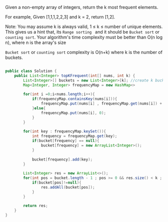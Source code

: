 Given a non-empty array of integers, return the k most frequent elements.

For example,
Given [1,1,1,2,2,3] and k = 2, return [1,2].

Note: 
You may assume k is always valid, 1 ≤ k ≤ number of unique elements.  This gives us a hint that, its ```Range sorting ``` and it should be 
```Bucket sort``` or ```counting sort```.
Your algorithm's time complexity must be better than O(n log n), where n is the array's size 

```Bucket sort``` or ```counting sort``` complexity is O(n+k) where k is the number of buckets.

```java

public class Solution {
    public List<Integer> topKFrequent(int[] nums, int k) {
        List<Integer>[] buckets = new List<Integer>[k]; //create k buckets
        Map<Integer, Integer> frequencyMap = new HashMap<>
        
        for(int i =0;i<nums.length;i++){
            if(frequencyMap.containsKey(nums[i])){
                frequencyMap.put(nums[i] , frequencyMap.get(nums[i]) + 1);
            }else{
                frequencyMap.put(nums[i], 0);
            }
        }
        
        for(int key : frequencyMap.keySet()){
            int frequency = frequencyMap.get(key);
            if(bucket[frequency] == null){
                bucket[frequency] = new ArrayList<Integer>();
            }
            
            bucket[frequency].add(key);
        }
        
        List<Integer> res = new ArrayList<>();
        for(int pos = bucket.length - 1 ; pos >= 0 && res.size() < k ; pos--){
            if(bucket[pos]!=null){
                res.addAll(bucket[pos]);
            }
        }
        
        return res;
    }
}
```
